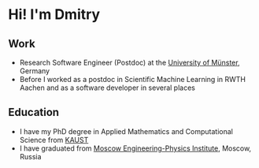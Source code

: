 # Hi! I'm Dmitry

## Work
- Research Software Engineer (Postdoc) at the [University of Münster](https://www.uni-muenster.de/MathematicsMuenster), Germany
- Before I worked as a postdoc in Scientific Machine Learning in RWTH Aachen
and as a software developer in several places

## Education
- I have my PhD degree in Applied Mathematics and Computational Science
from [KAUST](https://cemse.kaust.edu.sa/amcs)
- I have graduated from [Moscow Engineering-Physics Institute](https://mephi.ru/), Moscow, Russia
